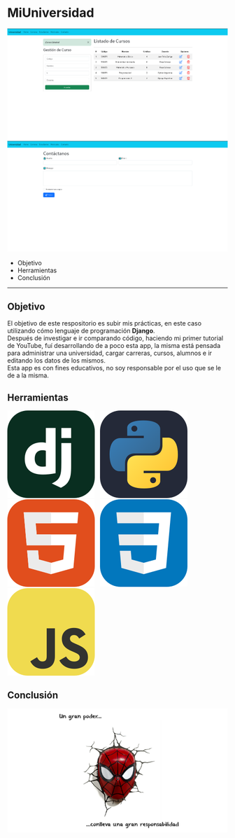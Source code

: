 # MiUniversidad
![Imagen de la página principal de la app](paginaPrincipal.png)
![Imagen del formulario de contacto de la app](formularioContacto.png)

* Objetivo
* Herramientas
* Conclusión

---
## Objetivo
El objetivo de este respositorio es subir mis prácticas, en este caso utilizando cómo lenguaje de programación **Django**.  
Después de investigar e ir comparando código, haciendo mi primer tutorial de YouTube, fuí desarrollando de a poco esta app, la misma está pensada para administrar una universidad, cargar carreras, cursos, alumnos e ir editando los datos de los mismos.  
Esta app es con fines educativos, no soy responsable por el uso que se le de a la misma.

## Herramientas
<img src="./iconos/django.svg">&nbsp;&nbsp;&nbsp;<img src="./iconos/python.svg">&nbsp;&nbsp;&nbsp;<img src="./iconos/html5.svg">&nbsp;&nbsp;&nbsp;<img src="./iconos/css.svg">&nbsp;&nbsp;&nbsp;<img src="./iconos/js.svg">

## Conclusión
![Un gran poder conlleva una gran responsabilidad](poderResponsabilidad.png)
